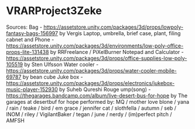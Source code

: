 # VRARProject3Zeke


Sources:
Bag - https://assetstore.unity.com/packages/3d/props/lowpoly-fantasy-bags-156997 by Vergis
Laptop, umbrella, brief case, plant, filing cabnet and Phone - https://assetstore.unity.com/packages/3d/environments/low-poly-office-props-lite-131438 by RRFreelance / PiXelBurner
Notepad and Calculator - https://assetstore.unity.com/packages/3d/props/office-supplies-low-poly-105519 by Sten Ulfsson
Water cooler - https://assetstore.unity.com/packages/3d/props/water-cooler-mobile-69787 by bean cube
Juke box - https://assetstore.unity.com/packages/3d/props/electronics/jukebox-music-player-152930 by Suheb Qureshi
Rouge ump(song) - https://thegarages.bandcamp.com/album/live-desert-bus-for-hope by The garages at desertbuf for hope performed by: MQ / mother love blone / yana / rain / teake / bird / em grace / jennifer cat / slothfella / autumn / seb / INOM / riley / VigilantBaker / tegan / june / nerdy / (im)perfect pitch / AMFSH

